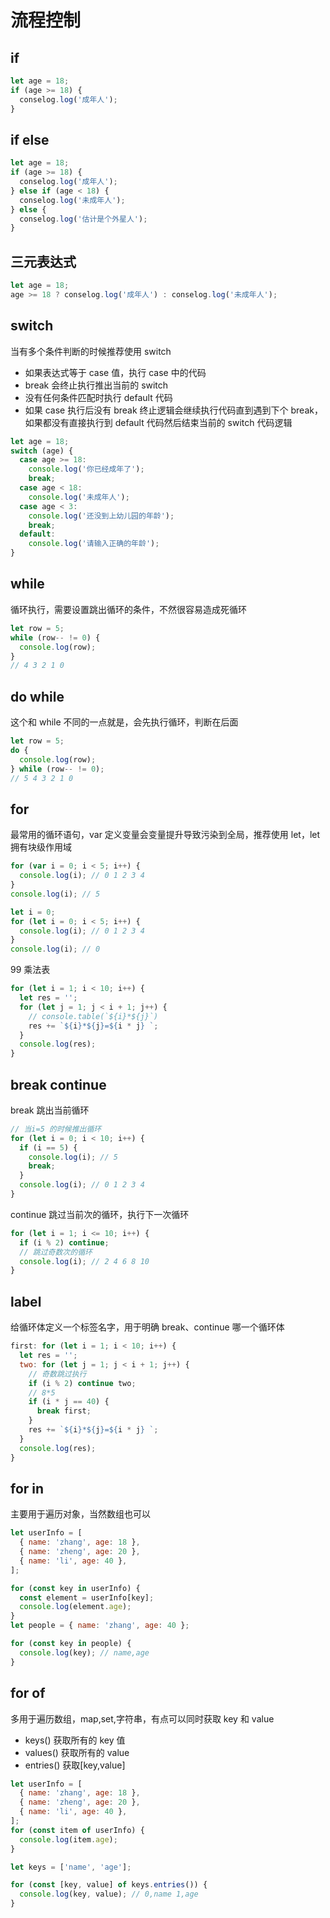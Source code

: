 # 流程控制

## if

```js
let age = 18;
if (age >= 18) {
  conselog.log('成年人');
}
```

## if else

```js
let age = 18;
if (age >= 18) {
  conselog.log('成年人');
} else if (age < 18) {
  conselog.log('未成年人');
} else {
  conselog.log('估计是个外星人');
}
```

## 三元表达式

```js
let age = 18;
age >= 18 ? conselog.log('成年人') : conselog.log('未成年人');
```

## switch

当有多个条件判断的时候推荐使用 switch

- 如果表达式等于 case 值，执行 case 中的代码
- break 会终止执行推出当前的 switch
- 没有任何条件匹配时执行 default 代码
- 如果 case 执行后没有 break 终止逻辑会继续执行代码直到遇到下个 break，如果都没有直接执行到 default 代码然后结束当前的 switch 代码逻辑

```js
let age = 18;
switch (age) {
  case age >= 18:
    console.log('你已经成年了');
    break;
  case age < 18:
    console.log('未成年人');
  case age < 3:
    console.log('还没到上幼儿园的年龄');
    break;
  default:
    console.log('请输入正确的年龄');
}
```

## while

循环执行，需要设置跳出循环的条件，不然很容易造成死循环

```js
let row = 5;
while (row-- != 0) {
  console.log(row);
}
// 4 3 2 1 0
```

## do while

这个和 while 不同的一点就是，会先执行循环，判断在后面

```js
let row = 5;
do {
  console.log(row);
} while (row-- != 0);
// 5 4 3 2 1 0
```

## for

最常用的循环语句，var 定义变量会变量提升导致污染到全局，推荐使用 let，let 拥有块级作用域

```js
for (var i = 0; i < 5; i++) {
  console.log(i); // 0 1 2 3 4
}
console.log(i); // 5
```

```js
let i = 0;
for (let i = 0; i < 5; i++) {
  console.log(i); // 0 1 2 3 4
}
console.log(i); // 0
```

99 乘法表

```js
for (let i = 1; i < 10; i++) {
  let res = '';
  for (let j = 1; j < i + 1; j++) {
    // console.table(`${i}*${j}`)
    res += `${i}*${j}=${i * j} `;
  }
  console.log(res);
}
```

## break continue

break 跳出当前循环

```js
// 当i=5 的时候推出循环
for (let i = 0; i < 10; i++) {
  if (i == 5) {
    console.log(i); // 5
    break;
  }
  console.log(i); // 0 1 2 3 4
}
```

continue 跳过当前次的循环，执行下一次循环

```js
for (let i = 1; i <= 10; i++) {
  if (i % 2) continue;
  // 跳过奇数次的循环
  console.log(i); // 2 4 6 8 10
}
```

## label

给循环体定义一个标签名字，用于明确 break、continue 哪一个循环体

```js
first: for (let i = 1; i < 10; i++) {
  let res = '';
  two: for (let j = 1; j < i + 1; j++) {
    // 奇数跳过执行
    if (i % 2) continue two;
    // 8*5
    if (i * j == 40) {
      break first;
    }
    res += `${i}*${j}=${i * j} `;
  }
  console.log(res);
}
```

## for in

主要用于遍历对象，当然数组也可以

```js
let userInfo = [
  { name: 'zhang', age: 18 },
  { name: 'zheng', age: 20 },
  { name: 'li', age: 40 },
];

for (const key in userInfo) {
  const element = userInfo[key];
  console.log(element.age);
}
let people = { name: 'zhang', age: 40 };

for (const key in people) {
  console.log(key); // name,age
}
```

## for of

多用于遍历数组，map,set,字符串，有点可以同时获取 key 和 value

- keys() 获取所有的 key 值
- values() 获取所有的 value
- entries() 获取[key,value]

```js
let userInfo = [
  { name: 'zhang', age: 18 },
  { name: 'zheng', age: 20 },
  { name: 'li', age: 40 },
];
for (const item of userInfo) {
  console.log(item.age);
}

let keys = ['name', 'age'];

for (const [key, value] of keys.entries()) {
  console.log(key, value); // 0,name 1,age
}
```
